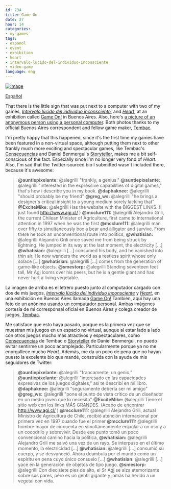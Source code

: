 ```yaml
---
id: 734
title: Game On
date: 27
hour: 14
categories:
- my-games
tags:
- espanol
- event
- exhibition
- heart
- intervalo-lucido-del-individuo-inconsciente
- video-game
language: eng
---
```


[![image](http://blog.agj.cl/wp-content/uploads/2012/10/gameonplaquesmall.jpg "My games' plaque")](http://blog.agj.cl/wp-content/uploads/2012/10/gameonplaque.jpg)

[Español](http://blog.agj.cl/2012/10/game-on/#language)

That there is the little sign that was put next to a computer with two of my games, [_Intervalo lúcido del individuo inconsciente_](http://www.agj.cl/games/#game:intervalo), and [_Heart_](http://www.agj.cl/games/#game:heart), at an exhibition called [Game On!](http://www.gameonxp.com/) in Buenos Aires. Also, here's [a picture of an anonymous person using a personal computer](http://blog.agj.cl/wp-content/uploads/2012/10/gameonplayer.jpg). Both photos thanks to my official Buenos Aires correspondent and fellow game maker, [Tembac](http://tembac.com/).

I'm pretty happy that this happened, since it's the first time my games have been featured in a non-virtual space, although putting them next to other frankly much more exciting and spectacular games, like Tembac's [Consecuencias](http://tembac.com/2012/08/el-otro-castillo/) and Daniel Benmergui's [Storyteller](http://www.ludomancy.com/blog/storyteller-faq/), makes me a bit self-conscious of the fact. Especially since I'm no longer very fond of _Heart_. Also, I'm sad that the Twitter-sourced bio I submitted wasn't included there, because it's awesome:<!-- more -->

> **@auntiepixelante:** @alegrilli "frankly, a genius."
> **@auntiepixelante:** @alegrilli "interested in the expressive capabilities of digital games," that's how i describe you in my book.
> **@daphaknee:** @alegrilli "should probably be my friend"
> **@greg_ws:** @alegrilli "he brings a designer's critical insight to a young medium sorely lacking that"
> **@ExciteMike:** @alegrilli Has the website with the BIGGEST LINKS. (I just found http://www.agj.cl/ )
> **@mcclure111:** @alegrilli Alejandro Grili, the current Chilean Minister of Agriculture, first came to international attention in 1997 when he was the first
> **@mcclure111:** @alegrilli man over fifty to simultaneously box a bear and alligator and survive. From there he took an unconventional route into politics,
> **@whatisian:** @alegrilli Alejandro Grili once saved me from being struck by lightning. He jumped in its way at the last moment, the electricity [...]
> **@whatisian:** @alegrilli [...] consumed his body, and he vanished into thin air. He now wanders the world as a restless spirit whose only solace [...]
> **@whatisian:** @alegrilli [...] comes from the generation of game-like objects.
> **@smestorp:** @alegrilli Standing seventeen feet tall, Mr Agj looms over his peers, but he is a gentle giant and has never hurt a living vegetable.

<language-break />

La imagen de arriba es el letrero puesto junto al computador cargado con dos de mis juegos, [_Intervalo lúcido del individuo inconsciente_](http://www.agj.cl/games/#game:intervalo) y [_Heart_](http://www.agj.cl/games/#game:heart), en una exhibición en Buenos Aires llamada [Game On!](http://www.gameonxp.com/) También, aquí hay una foto de [un anónimo usando un computador personal](http://blog.agj.cl/wp-content/uploads/2012/10/gameonplayer.jpg). Ambas imágenes cortesía de mi corresponsal oficial en Buenos Aires y colega creador de juegos, [Tembac](http://tembac.com/).

Me satisface que esto haya pasado, porque es la primera vez que se muestran mis juegos en un espacio no virtual, aunque al estar lado a lado con otros juegos mucho más atractivos y espectaculares, como [Consecuencias](http://tembac.com/2012/08/el-otro-castillo/) de Tembac o [Storyteller](http://www.ludomancy.com/blog/storyteller-faq/) de Daniel Benmergui, no puedo evitar sentirme un poco acomplejado. Particularmente porque ya no me enorgullece mucho _Heart_. Además, me da un poco de pena que no hayan puesto la excelente bio que mandé, construída con la ayuda de mis seguidores de Twitter:

> **@auntiepixelante:** @alegrilli "francamente, un genio."
> **@auntiepixelante:** @alegrilli "interesado en las capacidades expresivas de los juegos digitales," así te describí en mi libro.
> **@daphaknee:** @alegrilli "seguramente debería ser mi amigo"
> **@greg_ws:** @alegrilli "pone el punto de vista crítico de un diseñador en un medio joven que lo necesita"
> **@ExciteMike:** @alegrilli Tiene el sitio web con los links MÁS GRANDES. (Acabo de encontrar http://www.agj.cl/ )
> **@mcclure111:** @alegrilli Alejandro Grili, actual Ministro de Agricultura de Chile, recibió atención internacional por primera vez en 1997 cuando fue el primer
> **@mcclure111:** @alegrilli hombre mayor de cincuenta en simultáneamente enjaular a un oso y a un cocodrilo y sobrevivir. Desde ese punto tomó un poco convencional camino hacia la política,
> **@whatisian:** @alegrilli Alejandro Grili me salvó una vez de un rayo. Se interpuso en el último momento, la electricidad [...]
> **@whatisian:** @alegrilli [...] consumió su cuerpo, y se desvaneció. Ahora deambula por el mundo como un espíritu en pena cuyo único consuelo [...]
> **@whatisian:** @alegrilli [...] yace en la generación de objetos de tipo juego.
> **@smestorp:** @alegrilli Con diecisiete pies de alto, el Sr Agj se alza atemorizante sobre sus pares, pero es un gentil gigante y jamás ha herido a un vegetal con vida.
